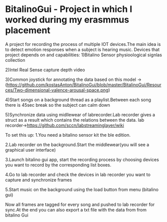 # BitalinoGui -  Project in which I worked during my erasmmus placement 
A  project for recording the process of multiple IOT devices.The main idea is to detect emotion responses when a subject is hearing music.
Devices that project depends on and capabilities:
1)Bitalino Sensor physioological signlas collection

2)Intel Real Sense capture depth video

3)Common joystick for annotating the data based on this model 
->(https://github.com/kostasAnton/BitalinoGui/blob/master/BitalinoGui/Resources/Two-dimensional-valence-arousal-space.png)

4)Start songs on a  background thread as a playlist.Between each song there is 45sec break  so the subject can calm down

5)Synchronize data using midllewear of labrecorder.Lab recorder gives a struct as a result which contains the relations between the data.
lab recorder->https://github.com/sccn/labstreaminglayer/wiki

To  set this up:
1.You  need a bitalino sensor kit the ble edition.

2.Lab recorder  on the background.Start the middlewear(you will see a graphical user interface)

3.Launch bitalino gui app, start the recording process by choosing devices you want to record by the corresponding list boxes.

4.Go to lab recorder and check the devices in lab recorder you want to capture and synchronize frames

5.Start music on the background using the load button from menu (bitalino gui)

Now all frames are tagged for every song and pushed to lab recorder for sync.At the end you can also export a txt file with the data from 
from bitalino Gui
